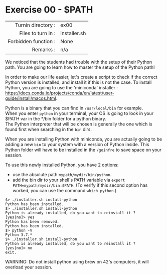 # Exercise 00 - $PATH

|                         |                    |
| -----------------------:| ------------------ |
|   Turnin directory :    |  ex00              |
|   Files to turn in :    |  installer.sh      |
|   Forbidden function :  |  None              |
|   Remarks :             |  n/a               |

We noticed that the students had trouble with the setup of their Python path. You are going to learn how to master the setup of the Python path!  

In order to make our life easier, let's create a script to check if the correct Python version is installed, and install it if this is not the case. To install Python, you are going to use the 'miniconda' installer : <href src="https://docs.conda.io/projects/conda/en/latest/user-guide/install/macos.html"><u><font color=blue>https://docs.conda.io/projects/conda/en/latest/user-guide/install/macos.html</font></u></href>.

Python is a binary that you can find in `/usr/local/bin` for example.  
When you enter `python` in your terminal, your OS is going to look in your $PATH var in the */bin folder for a python binary.  
The Python interpreter that will be chosen is generally the one which is found first when searching in the `bin` dirs.  

When you are installing Python with miniconda, you are actually going to be adding a new `bin` to your system with a version of Python inside. This Python folder will have to be installed in the `/goinfre` to save space on your session.

To use this newly installed Python, you have 2 options: 
* use the absolute path `mypath/mydir/bin/python`.
* add the bin dir to your shell's PATH variable via `export PATH=mypath/mydir/bin:$PATH`. (To verify if this second option has worked, you can use the command `which python`.)


```console
$> ./installer.sh install-python
Python has been installed.
$> ./installer.sh install-python
Python is already installed, do you want to reinstall it ?
[yes|no]> yes
Python has been removed.
Python has been installed.
$> python -V
Python 3.7.*
$> ./installer.sh install-python
Python is already installed, do you want to reinstall it ?
[yes|no]> no
exit.
```


WARNING: Do not install python using brew on 42's computers, it will overload your session.
